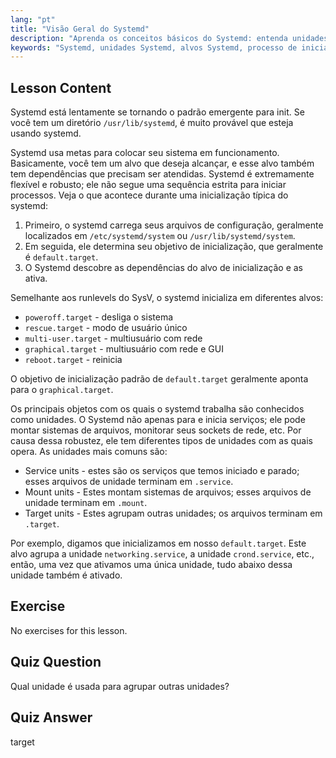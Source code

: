 ```yaml
---
lang: "pt"
title: "Visão Geral do Systemd"
description: "Aprenda os conceitos básicos do Systemd: entenda unidades, alvos e o processo de inicialização. Descubra como o Systemd gerencia serviços e estados do sistema no Linux. Comece sua jornada!"
keywords: "Systemd, unidades Systemd, alvos Systemd, processo de inicialização Linux, serviços Linux, iniciante, tutorial, guia"
---
```


## Lesson Content

Systemd está lentamente se tornando o padrão emergente para init. Se você tem um diretório `/usr/lib/systemd`, é muito provável que esteja usando systemd.

Systemd usa metas para colocar seu sistema em funcionamento. Basicamente, você tem um alvo que deseja alcançar, e esse alvo também tem dependências que precisam ser atendidas. Systemd é extremamente flexível e robusto; ele não segue uma sequência estrita para iniciar processos. Veja o que acontece durante uma inicialização típica do systemd:

1. Primeiro, o systemd carrega seus arquivos de configuração, geralmente localizados em `/etc/systemd/system` ou `/usr/lib/systemd/system`.
2. Em seguida, ele determina seu objetivo de inicialização, que geralmente é `default.target`.
3. O Systemd descobre as dependências do alvo de inicialização e as ativa.

Semelhante aos runlevels do SysV, o systemd inicializa em diferentes alvos:

- `poweroff.target` - desliga o sistema
- `rescue.target` - modo de usuário único
- `multi-user.target` - multiusuário com rede
- `graphical.target` - multiusuário com rede e GUI
- `reboot.target` - reinicia

O objetivo de inicialização padrão de `default.target` geralmente aponta para o `graphical.target`.

Os principais objetos com os quais o systemd trabalha são conhecidos como unidades. O Systemd não apenas para e inicia serviços; ele pode montar sistemas de arquivos, monitorar seus sockets de rede, etc. Por causa dessa robustez, ele tem diferentes tipos de unidades com as quais opera. As unidades mais comuns são:

- Service units - estes são os serviços que temos iniciado e parado; esses arquivos de unidade terminam em `.service`.
- Mount units - Estes montam sistemas de arquivos; esses arquivos de unidade terminam em `.mount`.
- Target units - Estes agrupam outras unidades; os arquivos terminam em `.target`.

Por exemplo, digamos que inicializamos em nosso `default.target`. Este alvo agrupa a unidade `networking.service`, a unidade `crond.service`, etc., então, uma vez que ativamos uma única unidade, tudo abaixo dessa unidade também é ativado.

## Exercise

No exercises for this lesson.

## Quiz Question

Qual unidade é usada para agrupar outras unidades?

## Quiz Answer

target
